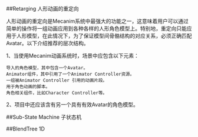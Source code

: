 ##Retarging 人形动画的重定向

人形动画的重定向是Mecanim系统中最强大的功能之一，这意味着用户可以通过简单的操作将一组动画应用到各种各样的人形角色模型上。特别地，重定向只能应用于人形模型，在此情况下，为了保证模型间骨骼结构的对应关系，必须正确匹配Avatar。以下介绍推荐的层次结构。

1、当使用Mecanim动画系统时，场景中应包含以下元素：

    导入的角色模型，其中包含一个Avatar。
    Animator组件，其中引用了一个Animator Controller资源。
    一组被Animator Controller 引用的动画片段。
    用于角色动画的脚本。
    角色相关组件，比如Character Controller等。

2、项目中还应该含有另一个具有有效Avatar的角色模型。

##Sub-State Machine 子状态机

##BlendTree 1D
